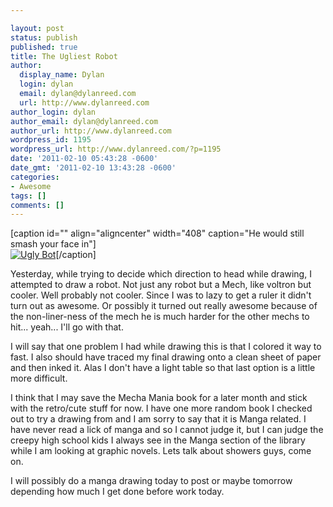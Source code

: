 ```yaml
---

layout: post
status: publish
published: true
title: The Ugliest Robot
author:
  display_name: Dylan
  login: dylan
  email: dylan@dylanreed.com
  url: http://www.dylanreed.com
author_login: dylan
author_email: dylan@dylanreed.com
author_url: http://www.dylanreed.com
wordpress_id: 1195
wordpress_url: http://www.dylanreed.com/?p=1195
date: '2011-02-10 05:43:28 -0600'
date_gmt: '2011-02-10 13:43:28 -0600'
categories:
- Awesome
tags: []
comments: []
---
```


[caption id="" align="aligncenter" width="408" caption="He would still smash your face in"][  
![][1]][2][/caption]

   [1]: http://fancycadaver.com/wp-content/uploads/2011/02/UglyRobot.jpg (Ugly Bot)
   [2]: http://fancycadaver.com/2011/02/10/ugly-bot/

Yesterday, while trying to decide which direction to head while drawing, I attempted to draw a robot. Not just any robot but a Mech, like voltron but cooler. Well probably not cooler. Since I was to lazy to get a ruler it didn't turn out as awesome. Or possibly it turned out really awesome because of the non-liner-ness of the mech he is much harder for the other mechs to hit... yeah... I'll go with that.

I will say that one problem I had while drawing this is that I colored it way to fast. I also should have traced my final drawing onto a clean sheet of paper and then inked it. Alas I don't have a light table so that last option is a little more difficult.

I think that I may save the Mecha Mania book for a later month and stick with the retro/cute stuff for now. I have one more random book I checked out to try a drawing from and I am sorry to say that it is Manga related. I have never read a lick of manga and so I cannot judge it, but I can judge the creepy high school kids I always see in the Manga section of the library while I am looking at graphic novels. Lets talk about showers guys, come on.

I will possibly do a manga drawing today to post or maybe tomorrow depending how much I get done before work today.
